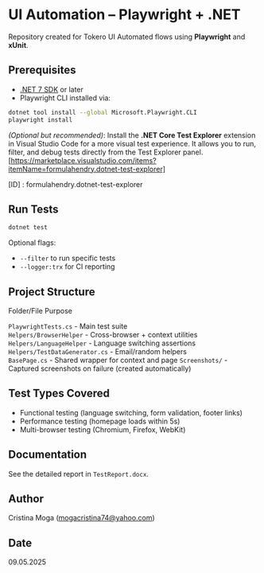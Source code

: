 # UI Automation – Playwright + .NET

Repository created for Tokero UI Automated flows using **Playwright** and **xUnit**.

## Prerequisites

- [.NET 7 SDK](https://dotnet.microsoft.com/en-us/download/dotnet/7.0) or later
- Playwright CLI installed via:

```bash
dotnet tool install --global Microsoft.Playwright.CLI
playwright install
```

_(Optional but recommended)_: Install the **.NET Core Test Explorer** extension in Visual Studio Code for a more visual test experience. It allows you to run, filter, and debug tests directly from the Test Explorer panel.  
[https://marketplace.visualstudio.com/items?itemName=formulahendry.dotnet-test-explorer]

[ID] : formulahendry.dotnet-test-explorer

## Run Tests

```bash
dotnet test
```

Optional flags:

- `--filter` to run specific tests
- `--logger:trx` for CI reporting

## Project Structure

Folder/File Purpose

`PlaywrightTests.cs` - Main test suite  
`Helpers/BrowserHelper` - Cross-browser + context utilities  
`Helpers/LanguageHelper` - Language switching assertions  
`Helpers/TestDataGenerator.cs` - Email/random helpers  
`BasePage.cs` - Shared wrapper for context and page
`Screenshots/` - Captured screenshots on failure (created automatically)

## Test Types Covered

- Functional testing (language switching, form validation, footer links)
- Performance testing (homepage loads within 5s)
- Multi-browser testing (Chromium, Firefox, WebKit)

## Documentation

See the detailed report in `TestReport.docx`.

## Author

Cristina Moga (mogacristina74@yahoo.com)

## Date

09.05.2025
